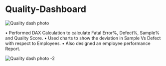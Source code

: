 # Quality-Dashboard 

![Quality dash photo](https://github.com/samsi14/Quality-Dashboard/assets/99131424/b5fe9309-496e-42a2-a099-880951ddc183)

•	Performed DAX Calculation to calculate Fatal Error%, Defect%, Sample% and Quality Score.
•	Used charts to show the deviation in Sample Vs Defect with respect to Employees.
•	Also designed an employee performance Report.

![Quality dash photo -2](https://github.com/samsi14/Quality-Dashboard/assets/99131424/65657af1-db29-4153-8f49-d2c8a10fae0c)
